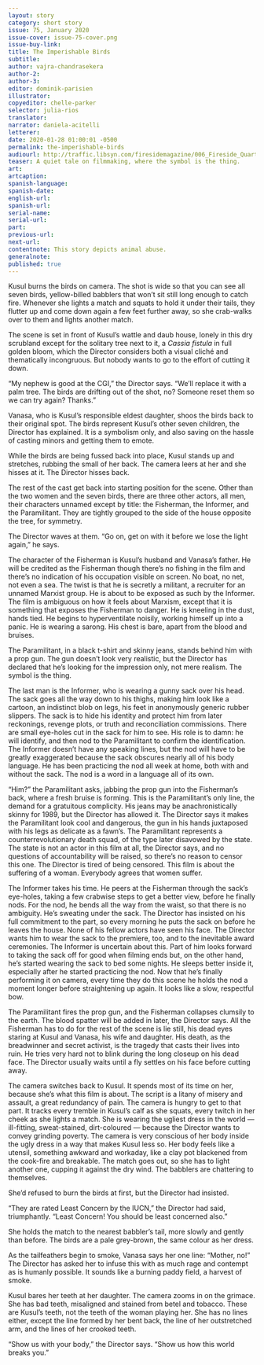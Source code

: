 ```yaml
---
layout: story
category: short story
issue: 75, January 2020
issue-cover: issue-75-cover.png
issue-buy-link:
title: The Imperishable Birds
subtitle:
author: vajra-chandrasekera
author-2:
author-3:
editor: dominik-parisien
illustrator:
copyeditor: chelle-parker
selector: julia-rios
translator:
narrator: daniela-acitelli
letterer:
date: 2020-01-28 01:00:01 -0500
permalink: the-imperishable-birds
audiourl: http://traffic.libsyn.com/firesidemagazine/006_Fireside_Quarterly_The_Imperishable_Birds.mp3
teaser: A quiet tale on filmmaking, where the symbol is the thing.
art:
artcaption:
spanish-language:
spanish-date:
english-url:
spanish-url:
serial-name:
serial-url:
part:
previous-url:
next-url:
contentnote: This story depicts animal abuse.
generalnote:
published: true
---
```

Kusul burns the birds on camera. The shot is wide so that you can see all seven birds, yellow-billed babblers that won’t sit still long enough to catch fire. Whenever she lights a match and squats to hold it under their tails, they flutter up and come down again a few feet further away, so she crab-walks over to them and lights another match.

The scene is set in front of Kusul’s wattle and daub house, lonely in this dry scrubland except for the solitary tree next to it, a _Cassia fistula_ in full golden bloom, which the Director considers both a visual cliché and thematically incongruous. But nobody wants to go to the effort of cutting it down.

“My nephew is good at the CGI,” the Director says. “We’ll replace it with a palm tree. The birds are drifting out of the shot, no? Someone reset them so we can try again? Thanks.”

Vanasa, who is Kusul’s responsible eldest daughter, shoos the birds back to their original spot. The birds represent Kusul’s other seven children, the Director has explained. It is a symbolism only, and also saving on the hassle of casting minors and getting them to emote.

While the birds are being fussed back into place, Kusul stands up and stretches, rubbing the small of her back. The camera leers at her and she hisses at it. The Director hisses back.

The rest of the cast get back into starting position for the scene. Other than the two women and the seven birds, there are three other actors, all men, their characters unnamed except by title: the Fisherman, the Informer, and the Paramilitant. They are tightly grouped to the side of the house opposite the tree, for symmetry.

The Director waves at them. “Go on, get on with it before we lose the light again,” he says.

The character of the Fisherman is Kusul’s husband and Vanasa’s father. He will be credited as the Fisherman though there’s no fishing in the film and there’s no indication of his occupation visible on screen. No boat, no net, not even a sea. The twist is that he is secretly a militant, a recruiter for an unnamed Marxist group. He is about to be exposed as such by the Informer. The film is ambiguous on how it feels about Marxism, except that it is something that exposes the Fisherman to danger. He is kneeling in the dust, hands tied. He begins to hyperventilate noisily, working himself up into a panic. He is wearing a sarong. His chest is bare, apart from the blood and bruises.

The Paramilitant, in a black t-shirt and skinny jeans, stands behind him with a prop gun. The gun doesn’t look very realistic, but the Director has declared that he’s looking for the impression only, not mere realism. The symbol is the thing.

The last man is the Informer, who is wearing a gunny sack over his head. The sack goes all the way down to his thighs, making him look like a cartoon, an indistinct blob on legs, his feet in anonymously generic rubber slippers. The sack is to hide his identity and protect him from later reckonings, revenge plots, or truth and reconciliation commissions. There are small eye-holes cut in the sack for him to see. His role is to damn: he will identify, and then nod to the Paramilitant to confirm the identification. The Informer doesn’t have any speaking lines, but the nod will have to be greatly exaggerated because the sack obscures nearly all of his body language. He has been practicing the nod all week at home, both with and without the sack. The nod is a word in a language all of its own.

“Him?” the Paramilitant asks, jabbing the prop gun into the Fisherman’s back, where a fresh bruise is forming. This is the Paramilitant’s only line, the demand for a gratuitous complicity. His jeans may be anachronistically skinny for 1989, but the Director has allowed it. The Director says it makes the Paramilitant look cool and dangerous, the gun in his hands juxtaposed with his legs as delicate as a fawn’s. The Paramilitant represents a counterrevolutionary death squad, of the type later disavowed by the state. The state is not an actor in this film at all, the Director says, and no questions of accountability will be raised, so there’s no reason to censor this one. The Director is tired of being censored. This film is about the suffering of a woman. Everybody agrees that women suffer.

The Informer takes his time. He peers at the Fisherman through the sack’s eye-holes, taking a few crabwise steps to get a better view, before he finally nods. For the nod, he bends all the way from the waist, so that there is no ambiguity. He’s sweating under the sack. The Director has insisted on his full commitment to the part, so every morning he puts the sack on before he leaves the house. None of his fellow actors have seen his face. The Director wants him to wear the sack to the premiere, too, and to the inevitable award ceremonies. The Informer is uncertain about this. Part of him looks forward to taking the sack off for good when filming ends but, on the other hand, he’s started wearing the sack to bed some nights. He sleeps better inside it, especially after he started practicing the nod. Now that he’s finally performing it on camera, every time they do this scene he holds the nod a moment longer before straightening up again. It looks like a slow, respectful bow.

The Paramilitant fires the prop gun, and the Fisherman collapses clumsily to the earth. The blood spatter will be added in later, the Director says. All the Fisherman has to do for the rest of the scene is lie still, his dead eyes staring at Kusul and Vanasa, his wife and daughter. His death, as the breadwinner and secret activist, is the tragedy that casts their lives into ruin. He tries very hard not to blink during the long closeup on his dead face. The Director usually waits until a fly settles on his face before cutting away.

The camera switches back to Kusul. It spends most of its time on her, because she’s what this film is about. The script is a litany of misery and assault, a great redundancy of pain. The camera is hungry to get to that part. It tracks every tremble in Kusul’s calf as she squats, every twitch in her cheek as she lights a match. She is wearing the ugliest dress in the world — ill-fitting, sweat-stained, dirt-coloured — because the Director wants to convey grinding poverty. The camera is very conscious of her body inside the ugly dress in a way that makes Kusul less so. Her body feels like a utensil, something awkward and workaday, like a clay pot blackened from the cook-fire and breakable. The match goes out, so she has to light another one, cupping it against the dry wind. The babblers are chattering to themselves.

She’d refused to burn the birds at first, but the Director had insisted.

“They are rated Least Concern by the IUCN,” the Director had said, triumphantly. “Least Concern! You should be least concerned also.”

She holds the match to the nearest babbler’s tail, more slowly and gently than before. The birds are a pale grey-brown, the same colour as her dress.

As the tailfeathers begin to smoke, Vanasa says her one line: “Mother, no!” The Director has asked her to infuse this with as much rage and contempt as is humanly possible. It sounds like a burning paddy field, a harvest of smoke.

Kusul bares her teeth at her daughter. The camera zooms in on the grimace. She has bad teeth, misaligned and stained from betel and tobacco. These are Kusul’s teeth, not the teeth of the woman playing her. She has no lines either, except the line formed by her bent back, the line of her outstretched arm, and the lines of her crooked teeth.

“Show us with your body,” the Director says. “Show us how this world breaks you.”
